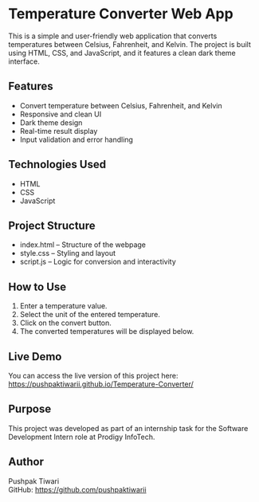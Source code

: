 # Temperature Converter Web App

This is a simple and user-friendly web application that converts temperatures between Celsius, Fahrenheit, and Kelvin. The project is built using HTML, CSS, and JavaScript, and it features a clean dark theme interface.

## Features

- Convert temperature between Celsius, Fahrenheit, and Kelvin
- Responsive and clean UI
- Dark theme design
- Real-time result display
- Input validation and error handling

## Technologies Used

- HTML
- CSS
- JavaScript

## Project Structure

- index.html – Structure of the webpage
- style.css – Styling and layout
- script.js – Logic for conversion and interactivity

## How to Use

1. Enter a temperature value.
2. Select the unit of the entered temperature.
3. Click on the convert button.
4. The converted temperatures will be displayed below.

## Live Demo

You can access the live version of this project here:  
https://pushpaktiwarii.github.io/Temperature-Converter/
## Purpose

This project was developed as part of an internship task for the Software Development Intern role at Prodigy InfoTech.

## Author

Pushpak Tiwari  
GitHub: https://github.com/pushpaktiwarii
